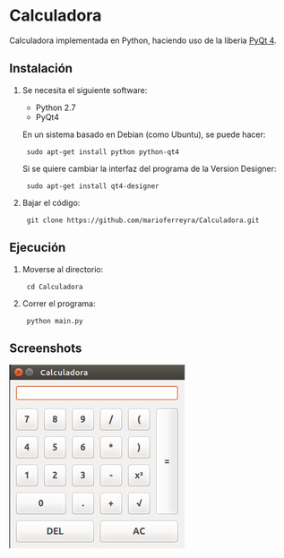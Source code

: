 Calculadora
===========
Calculadora implementada en Python, haciendo uso de la liberia [PyQt 4].

Instalación
-----------
1. Se necesita el siguiente software:
    - Python 2.7
    - PyQt4

    En un sistema basado en Debian (como Ubuntu), se puede hacer:

        sudo apt-get install python python-qt4

    Si se quiere cambiar la interfaz del programa de la Version Designer:

        sudo apt-get install qt4-designer

2. Bajar el código:

        git clone https://github.com/marioferreyra/Calculadora.git


Ejecución
---------
1. Moverse al directorio:

        cd Calculadora

2. Correr el programa:

        python main.py

Screenshots
-----------
![Calculadora][1]


<!-- Links -->
[PyQt 4]: https://www.riverbankcomputing.com/software/pyqt/download

<!-- Imagenes -->
[1]: img/img01.png
